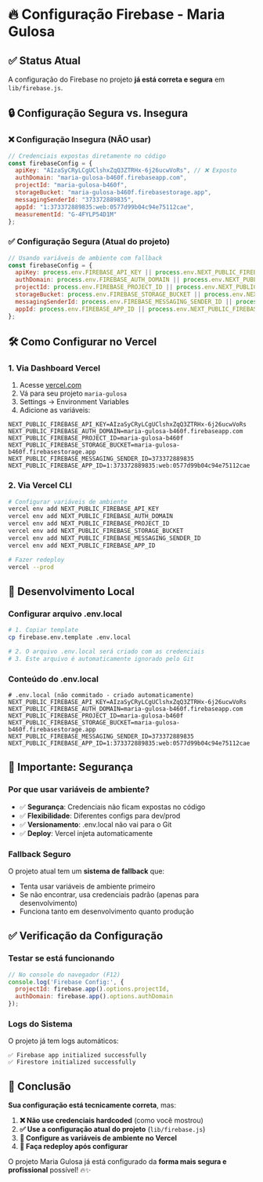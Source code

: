 # 🔥 Configuração Firebase - Maria Gulosa

## ✅ **Status Atual**

A configuração do Firebase no projeto **já está correta e segura** em `lib/firebase.js`.

## 🔒 **Configuração Segura vs. Insegura**

### **❌ Configuração Insegura (NÃO usar)**
```javascript
// Credenciais expostas diretamente no código
const firebaseConfig = {
  apiKey: "AIzaSyCRyLCgUClshxZqQ3ZTRHx-6j26ucwVoRs", // ❌ Exposto
  authDomain: "maria-gulosa-b460f.firebaseapp.com",
  projectId: "maria-gulosa-b460f",
  storageBucket: "maria-gulosa-b460f.firebasestorage.app",
  messagingSenderId: "373372889835",
  appId: "1:373372889835:web:0577d99b04c94e75112cae",
  measurementId: "G-4FYLP54D1M"
};
```

### **✅ Configuração Segura (Atual do projeto)**
```javascript
// Usando variáveis de ambiente com fallback
const firebaseConfig = {
  apiKey: process.env.FIREBASE_API_KEY || process.env.NEXT_PUBLIC_FIREBASE_API_KEY,
  authDomain: process.env.FIREBASE_AUTH_DOMAIN || process.env.NEXT_PUBLIC_FIREBASE_AUTH_DOMAIN,
  projectId: process.env.FIREBASE_PROJECT_ID || process.env.NEXT_PUBLIC_FIREBASE_PROJECT_ID,
  storageBucket: process.env.FIREBASE_STORAGE_BUCKET || process.env.NEXT_PUBLIC_FIREBASE_STORAGE_BUCKET,
  messagingSenderId: process.env.FIREBASE_MESSAGING_SENDER_ID || process.env.NEXT_PUBLIC_FIREBASE_MESSAGING_SENDER_ID,
  appId: process.env.FIREBASE_APP_ID || process.env.NEXT_PUBLIC_FIREBASE_APP_ID
};
```

## 🛠️ **Como Configurar no Vercel**

### **1. Via Dashboard Vercel**
1. Acesse [vercel.com](https://vercel.com)
2. Vá para seu projeto `maria-gulosa`
3. Settings → Environment Variables
4. Adicione as variáveis:

```env
NEXT_PUBLIC_FIREBASE_API_KEY=AIzaSyCRyLCgUClshxZqQ3ZTRHx-6j26ucwVoRs
NEXT_PUBLIC_FIREBASE_AUTH_DOMAIN=maria-gulosa-b460f.firebaseapp.com
NEXT_PUBLIC_FIREBASE_PROJECT_ID=maria-gulosa-b460f
NEXT_PUBLIC_FIREBASE_STORAGE_BUCKET=maria-gulosa-b460f.firebasestorage.app
NEXT_PUBLIC_FIREBASE_MESSAGING_SENDER_ID=373372889835
NEXT_PUBLIC_FIREBASE_APP_ID=1:373372889835:web:0577d99b04c94e75112cae
```

### **2. Via Vercel CLI**
```bash
# Configurar variáveis de ambiente
vercel env add NEXT_PUBLIC_FIREBASE_API_KEY
vercel env add NEXT_PUBLIC_FIREBASE_AUTH_DOMAIN
vercel env add NEXT_PUBLIC_FIREBASE_PROJECT_ID
vercel env add NEXT_PUBLIC_FIREBASE_STORAGE_BUCKET
vercel env add NEXT_PUBLIC_FIREBASE_MESSAGING_SENDER_ID
vercel env add NEXT_PUBLIC_FIREBASE_APP_ID

# Fazer redeploy
vercel --prod
```

## 🔧 **Desenvolvimento Local**

### **Configurar arquivo .env.local**
```bash
# 1. Copiar template
cp firebase.env.template .env.local

# 2. O arquivo .env.local será criado com as credenciais
# 3. Este arquivo é automaticamente ignorado pelo Git
```

### **Conteúdo do .env.local**
```env
# .env.local (não commitado - criado automaticamente)
NEXT_PUBLIC_FIREBASE_API_KEY=AIzaSyCRyLCgUClshxZqQ3ZTRHx-6j26ucwVoRs
NEXT_PUBLIC_FIREBASE_AUTH_DOMAIN=maria-gulosa-b460f.firebaseapp.com
NEXT_PUBLIC_FIREBASE_PROJECT_ID=maria-gulosa-b460f
NEXT_PUBLIC_FIREBASE_STORAGE_BUCKET=maria-gulosa-b460f.firebasestorage.app
NEXT_PUBLIC_FIREBASE_MESSAGING_SENDER_ID=373372889835
NEXT_PUBLIC_FIREBASE_APP_ID=1:373372889835:web:0577d99b04c94e75112cae
```

## 🚨 **Importante: Segurança**

### **Por que usar variáveis de ambiente?**
- ✅ **Segurança**: Credenciais não ficam expostas no código
- ✅ **Flexibilidade**: Diferentes configs para dev/prod
- ✅ **Versionamento**: .env.local não vai para o Git
- ✅ **Deploy**: Vercel injeta automaticamente

### **Fallback Seguro**
O projeto atual tem um **sistema de fallback** que:
- Tenta usar variáveis de ambiente primeiro
- Se não encontrar, usa credenciais padrão (apenas para desenvolvimento)
- Funciona tanto em desenvolvimento quanto produção

## ✅ **Verificação da Configuração**

### **Testar se está funcionando**
```javascript
// No console do navegador (F12)
console.log('Firebase Config:', {
  projectId: firebase.app().options.projectId,
  authDomain: firebase.app().options.authDomain
});
```

### **Logs do Sistema**
O projeto já tem logs automáticos:
```
✅ Firebase app initialized successfully
✅ Firestore initialized successfully
```

## 🎯 **Conclusão**

**Sua configuração está tecnicamente correta**, mas:

1. **❌ Não use credenciais hardcoded** (como você mostrou)
2. **✅ Use a configuração atual do projeto** (`lib/firebase.js`)
3. **🔧 Configure as variáveis de ambiente no Vercel**
4. **🚀 Faça redeploy após configurar**

O projeto Maria Gulosa já está configurado da **forma mais segura e profissional** possível! 🔥✨ 